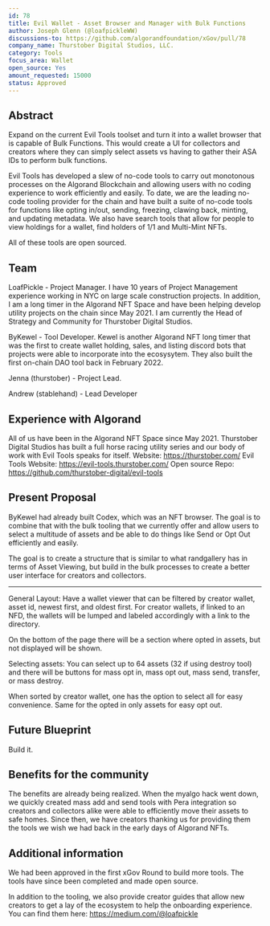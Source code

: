 ```yaml
---
id: 78
title: Evil Wallet - Asset Browser and Manager with Bulk Functions
author: Joseph Glenn (@loafpickleWW)
discussions-to: https://github.com/algorandfoundation/xGov/pull/78
company_name: Thurstober Digital Studios, LLC.
category: Tools
focus_area: Wallet
open_source: Yes
amount_requested: 15000
status: Approved
---
```


## Abstract
Expand on the current Evil Tools toolset and turn it into a wallet browser that is capable of Bulk Functions. This would create a UI for collectors and creators where they can simply select assets vs having to gather their ASA IDs to perform bulk functions. 

Evil Tools has developed a slew of no-code tools to carry out monotonous processes on the Algorand Blockchain and allowing users with no coding experience to work efficiently and easily. To date, we are the leading no-code tooling provider for the chain and have built a suite of no-code tools for functions like opting in/out, sending, freezing, clawing back, minting, and updating metadata. We also have search tools that allow for people to view holdings for a wallet, find holders of 1/1 and Multi-Mint NFTs. 

All of these tools are open sourced. 

## Team
LoafPickle - Project Manager. I have 10 years of Project Management experience working in NYC on large scale construction projects. In addition, I am a long timer in the Algorand NFT Space and have been helping develop utility projects on the chain since May 2021. I am currently the Head of Strategy and Community for Thurstober Digital Studios. 

ByKewel - Tool Developer. Kewel is another Algorand NFT long timer that was the first to create wallet holding, sales, and listing discord bots that projects were able to incorporate into the ecosysytem. They also built the first on-chain DAO tool back in February 2022. 

Jenna (thurstober) - Project Lead.

Andrew (stablehand) - Lead Developer

## Experience with Algorand
All of us have been in the Algorand NFT Space since May 2021. Thurstober Digital Studios has built a full horse racing utility series and our body of work with Evil Tools speaks for itself.
Website: https://thurstober.com/ 
Evil Tools Website: https://evil-tools.thurstober.com/
Open source Repo: https://github.com/thurstober-digital/evil-tools


## Present Proposal
ByKewel had already built Codex, which was an NFT browser. The goal is to combine that with the bulk tooling that we currently offer and allow users to select a multitude of assets and be able to do things like Send or Opt Out efficiently and easily. 

The goal is to create a structure that is similar to what randgallery has in terms of Asset Viewing, but build in the bulk processes to create a better user interface for creators and collectors. 

-----------------------------

General Layout: Have a wallet viewer that can be filtered by creator wallet, asset id, newest first, and oldest first. For creator wallets, if linked to an NFD, the wallets will be lumped and labeled accordingly with a link to the directory. 

On the bottom of the page there will be a section where opted in assets, but not displayed will be shown.

Selecting assets: You can select up to 64 assets (32 if using destroy tool) and there will be buttons for mass opt in, mass opt out, mass send, transfer, or mass destroy. 

When sorted by creator wallet, one has the option to select all for easy convenience. Same for the opted in only assets for easy opt out. 


## Future Blueprint
Build it. 

## Benefits for the community
The benefits are already being realized. When the myalgo hack went down, we quickly created mass add and send tools with Pera integration so creators and collectors alike were able to efficiently move their assets to safe homes. Since then, we have creators thanking us for providing them the tools we wish we had back in the early days of Algorand NFTs.

## Additional information
We had been approved in the first xGov Round to build more tools. The tools have since been completed and made open source.

In addition to the tooling, we also provide creator guides that allow new creators to get a lay of the ecosystem to help the onboarding experience. You can find them here: https://medium.com/@loafpickle
